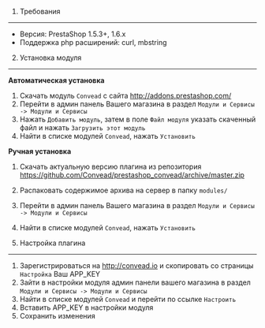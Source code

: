 1. Требования
-------------------
* Версия: PrestaShop 1.5.3+, 1.6.x
* Поддержка php расширений: curl, mbstring

2. Установка модуля 
-------------------

**Автоматическая установка**

1. Скачать модуль `Convead` с сайта http://addons.prestashop.com/
2. Перейти в админ панель Вашего магазина в раздел `Модули и Сервисы -> Модули и Сервисы`
3. Нажать `Добавить модуль`, затем в поле `Файл модуля` указать скаченный файл и нажать `Загрузить этот модуль`
4. Найти в списке модулей `Convead`, нажать `Установить`

**Ручная установка**

1. Скачать актуальную версию плагина из репозитория https://github.com/Convead/prestashop_convead/archive/master.zip
2. Распаковать содержимое архива на сервер в папку `modules/`
3. Перейти в админ панель Вашего магазина в раздел `Модули и Сервисы -> Модули и Сервисы`
4. Найти в списке модулей `Convead`, нажать `Установить`

3. Настройка плагина
-------------------
1. Зарегистрироваться на http://convead.io и скопировать со страницы `Настройка` Ваш APP_KEY
2. Зайти в настройки модуля админ панели вашего магазина в раздел `Модули и Сервисы -> Модули и Сервисы`
3. Найти в списке модулей `Convead` и перейти по ссылке `Настроить`
3. Вставить APP_KEY в настройки модуля
3. Сохранить изменения
